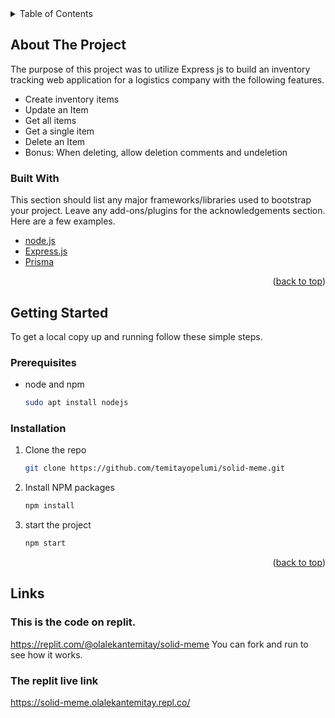 


<details>
  <summary>Table of Contents</summary>
  <ol>
    <li>
      <a href="#about-the-project">About</a>
      <ul>
        <li><a href="#built-with">Built With</a></li>
      </ul>
    </li>
    <li>
      <a href="#getting-started">Getting Started</a>
      <ul>
        <li><a href="#prerequisites">Prerequisites</a></li>
        <li><a href="#installation">Installation</a></li>
      </ul>
    </li>
    <li><a href="#Links">Links</a></li>
    
  </ol>
</details>


<!-- ABOUT THE PROJECT -->
## About The Project
The purpose of this project was to utilize Express js to build an inventory tracking web application for a logistics company with the following features.
- Create inventory items
- Update an Item
- Get all items
- Get a single item
- Delete an Item
- Bonus: When deleting, allow deletion comments and undeletion

### Built With

This section should list any major frameworks/libraries used to bootstrap your project. Leave any add-ons/plugins for the acknowledgements section. Here are a few examples.

* [node.js](https://nodejs.org/en/)
* [Express.js](https://expressjs.com/)
* [Prisma](https://www.prisma.io/)


<p align="right">(<a href="#top">back to top</a>)</p>

## Getting Started

To get a local copy up and running follow these simple steps.

### Prerequisites

* node and npm
  ```sh
  sudo apt install nodejs
  ```
### Installation

1. Clone the repo
   ```sh
   git clone https://github.com/temitayopelumi/solid-meme.git
   ```
3. Install NPM packages
   ```sh
   npm install
   ```
4. start the project
   ```sh
   npm start
   ```

<p align="right">(<a href="#top">back to top</a>)</p>

## Links

### This is the code on replit.
https://replit.com/@olalekantemitay/solid-meme
You can fork and run to see how it works.

### The replit live link
https://solid-meme.olalekantemitay.repl.co/


